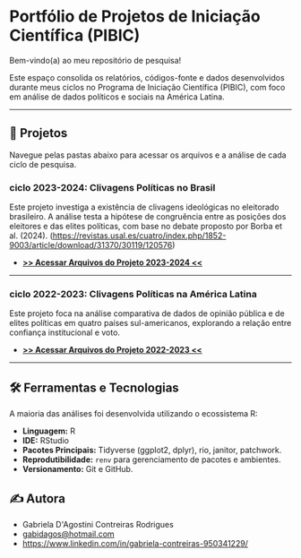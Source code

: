 # Portfólio de Projetos de Iniciação Científica (PIBIC)

Bem-vindo(a) ao meu repositório de pesquisa!

Este espaço consolida os relatórios, códigos-fonte e dados desenvolvidos durante meus ciclos no Programa de Iniciação Científica (PIBIC), com foco em análise de dados políticos e sociais na América Latina.

---

## 🚀 Projetos

Navegue pelas pastas abaixo para acessar os arquivos e a análise de cada ciclo de pesquisa.

### ciclo 2023-2024: Clivagens Políticas no Brasil

Este projeto investiga a existência de clivagens ideológicas no eleitorado brasileiro. A análise testa a hipótese de congruência entre as posições dos eleitores e das elites políticas, com base no debate proposto por Borba et al. (2024). (https://revistas.usal.es/cuatro/index.php/1852-9003/article/download/31370/30119/120576)

* **[>> Acessar Arquivos do Projeto 2023-2024 <<](./2023-2024/)**

---

### ciclo 2022-2023: Clivagens Políticas na América Latina

Este projeto foca na análise comparativa de dados de opinião pública e de elites políticas em quatro países sul-americanos, explorando a relação entre confiança institucional e voto.

* **[>> Acessar Arquivos do Projeto 2022-2023 <<](./2022-2023/)**

---

## 🛠️ Ferramentas e Tecnologias

A maioria das análises foi desenvolvida utilizando o ecossistema R:

* **Linguagem:** R
* **IDE:** RStudio
* **Pacotes Principais:** Tidyverse (ggplot2, dplyr), rio, janitor, patchwork.
* **Reprodutibilidade:** `renv` para gerenciamento de pacotes e ambientes.
* **Versionamento:** Git e GitHub.

## ✍️ Autora

* Gabriela D'Agostini Contreiras Rodrigues
* gabidagos@hotmail.com
* https://www.linkedin.com/in/gabriela-contreiras-950341229/
